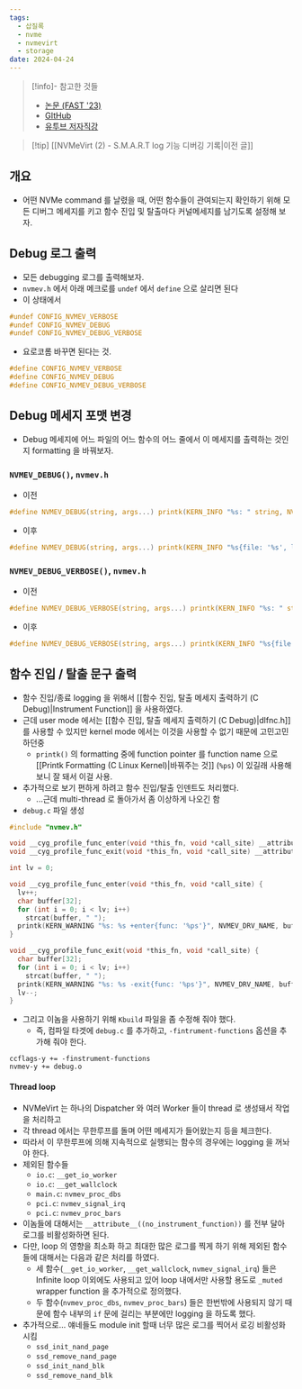 ```yaml
---
tags:
  - 삽질록
  - nvme
  - nvmevirt
  - storage
date: 2024-04-24
---
```

> [!info]- 참고한 것들
> - [논문 (FAST '23)](https://www.usenix.org/conference/fast23/presentation/kim-sang-hoon)
> - [GItHub](https://github.com/snu-csl/nvmevirt)
> - [유투브 저자직강](https://youtu.be/eV7vQyg46zc?si=USiYITI09Sdz01YZ)

> [!tip] [[NVMeVirt (2) - S.M.A.R.T log 기능 디버깅 기록|이전 글]]

## 개요

- 어떤 NVMe command 를 날렸을 때, 어떤 함수들이 관여되는지 확인하기 위해 모든 디버그 메세지를 키고 함수 진입 및 탈출마다 커널메세지를 남기도록 설정해 보자.

## Debug 로그 출력

- 모든 debugging 로그를 출력해보자.
- `nvmev.h` 에서 아래 메크로를 `undef` 에서 `define` 으로 살리면 된다
- 이 상태에서

```c
#undef CONFIG_NVMEV_VERBOSE
#undef CONFIG_NVMEV_DEBUG
#undef CONFIG_NVMEV_DEBUG_VERBOSE
```

- 요로코롬 바꾸면 된다는 것.

```c
#define CONFIG_NVMEV_VERBOSE
#define CONFIG_NVMEV_DEBUG
#define CONFIG_NVMEV_DEBUG_VERBOSE
```

## Debug 메세지 포맷 변경

- Debug 메세지에 어느 파일의 어느 함수의 어느 줄에서 이 메세지를 출력하는 것인지 formatting 을 바꿔보자.

### `NVMEV_DEBUG()`, `nvmev.h`

- 이전

```c
#define NVMEV_DEBUG(string, args...) printk(KERN_INFO "%s: " string, NVMEV_DRV_NAME, ##args)
```

- 이후

```c
#define NVMEV_DEBUG(string, args...) printk(KERN_INFO "%s{file: '%s', line: %d, func: '%s'}: " string, NVMEV_DRV_NAME, __FILE__, __LINE__, __func__, ##args)
```

### `NVMEV_DEBUG_VERBOSE()`, `nvmev.h`

- 이전

```c
#define NVMEV_DEBUG_VERBOSE(string, args...) printk(KERN_INFO "%s: " string, NVMEV_DRV_NAME, ##args)
```

- 이후

```c
#define NVMEV_DEBUG_VERBOSE(string, args...) printk(KERN_INFO "%s{file: '%s', line: %d, func: '%s'}: " string, NVMEV_DRV_NAME, __FILE__, __LINE__, __func__, ##args)
```

## 함수 진입 / 탈출 문구 출력

- 함수 진입/종료 logging 을 위해서 [[함수 진입, 탈출 메세지 출력하기 (C Debug)|Instrument Function]] 을 사용하였다.
- 근데 user mode 에서는 [[함수 진입, 탈출 메세지 출력하기 (C Debug)|dlfnc.h]] 를 사용할 수 있지만 kernel mode 에서는 이것을 사용할 수 없기 때문에 고민고민하던중
	- `printk()` 의 formatting 중에 function pointer 를 function name 으로 [[Printk Formatting (C Linux Kernel)|바꿔주는 것]] (`%ps`) 이 있길래 사용해 보니 잘 돼서 이걸 사용.
- 추가적으로 보기 편하게 하려고 함수 진입/탈출 인덴트도 처리했다.
	- ...근데 multi-thread 로 돌아가서 좀 이상하게 나오긴 함
- `debug.c` 파일 생성

```c
#include "nvmev.h"

void __cyg_profile_func_enter(void *this_fn, void *call_site) __attribute__((no_instrument_function));
void __cyg_profile_func_exit(void *this_fn, void *call_site) __attribute__((no_instrument_function));

int lv = 0;

void __cyg_profile_func_enter(void *this_fn, void *call_site) {
  lv++;
  char buffer[32];
  for (int i = 0; i < lv; i++)
    strcat(buffer, " ");
  printk(KERN_WARNING "%s: %s +enter{func: '%ps'}", NVMEV_DRV_NAME, buffer, this_fn);
}

void __cyg_profile_func_exit(void *this_fn, void *call_site) {
  char buffer[32];
  for (int i = 0; i < lv; i++)
    strcat(buffer, " ");
  printk(KERN_WARNING "%s: %s -exit{func: '%ps'}", NVMEV_DRV_NAME, buffer, this_fn);
  lv--;
}
```

- 그리고 이놈을 사용하기 위해 `Kbuild` 파일을 좀 수정해 줘야 했다.
	- 즉, 컴파일 타겟에 `debug.c` 를 추가하고, `-fintrument-functions` 옵션을 추가해 줘야 한다.

```
ccflags-y += -finstrument-functions
nvmev-y += debug.o
```

#### Thread loop

- NVMeVirt 는 하나의 Dispatcher 와 여러 Worker 들이 thread 로 생성돼서 작업을 처리하고
- 각 thread 에서는 무한루프를 돌며 어떤 메세지가 들어왔는지 등을 체크한다.
- 따라서 이 무한루프에 의해 지속적으로 실행되는 함수의 경우에는 logging 을 꺼놔야 한다.
- 제외된 함수들
	- `io.c`: `__get_io_worker`
	- `io.c`: `__get_wallclock`
	- `main.c`: `nvmev_proc_dbs`
	- `pci.c`: `nvmev_signal_irq`
	- `pci.c`: `nvmev_proc_bars`
- 이놈들에 대해서는 `__attribute__((no_instrument_function))` 를 전부 달아 로그를 비활성화하면 된다.
- 다만, loop 의 영향을 최소화 하고 최대한 많은 로그를 찍게 하기 위해 제외된 함수들에 대해서는 다음과 같은 처리를 하였다.
	- 세 함수(`__get_io_worker`, `__get_wallclock`, `nvmev_signal_irq`) 들은 Infinite loop 이외에도 사용되고 있어 loop 내에서만 사용할 용도로 `_muted` wrapper function 을 추가적으로 정의했다.
	- 두 함수(`nvmev_proc_dbs`, `nvmev_proc_bars`) 들은 한번밖에 사용되지 않기 때문에 함수 내부의 `if` 문에 걸리는 부분에만 logging 을 하도록 했다.
- 추가적으로... 얘네들도 module init 할때 너무 많은 로그를 찍어서 로깅 비활성화시킴
	- `ssd_init_nand_page`
	- `ssd_remove_nand_page`
	- `ssd_init_nand_blk`
	- `ssd_remove_nand_blk`